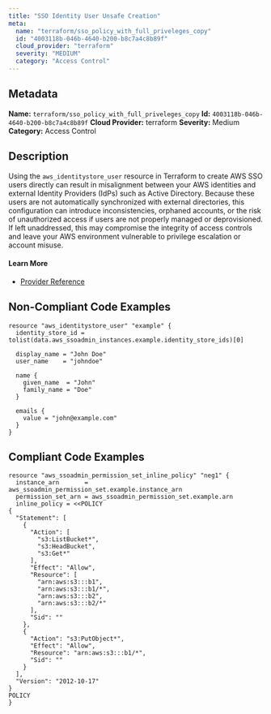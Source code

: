 ```yaml
---
title: "SSO Identity User Unsafe Creation"
meta:
  name: "terraform/sso_policy_with_full_priveleges_copy"
  id: "4003118b-046b-4640-b200-b8c7a4c8b89f"
  cloud_provider: "terraform"
  severity: "MEDIUM"
  category: "Access Control"
---
```

## Metadata
**Name:** `terraform/sso_policy_with_full_priveleges_copy`
**Id:** `4003118b-046b-4640-b200-b8c7a4c8b89f`
**Cloud Provider:** terraform
**Severity:** Medium
**Category:** Access Control
## Description
Using the `aws_identitystore_user` resource in Terraform to create AWS SSO users directly can result in misalignment between your AWS identities and external Identity Providers (IdPs) such as Active Directory. Because these users are not automatically synchronized with external directories, this configuration can introduce inconsistencies, orphaned accounts, or the risk of unauthorized access if users are not properly managed or deprovisioned. If left unaddressed, this may compromise the integrity of access controls and leave your AWS environment vulnerable to privilege escalation or account misuse.

#### Learn More

 - [Provider Reference](https://registry.terraform.io/providers/hashicorp/aws/latest/docs/resources/identitystore_user)

## Non-Compliant Code Examples
```aws
resource "aws_identitystore_user" "example" {
  identity_store_id = tolist(data.aws_ssoadmin_instances.example.identity_store_ids)[0]

  display_name = "John Doe"
  user_name    = "johndoe"

  name {
    given_name  = "John"
    family_name = "Doe"
  }

  emails {
    value = "john@example.com"
  }
}

```

## Compliant Code Examples
```aws
resource "aws_ssoadmin_permission_set_inline_policy" "neg1" {
  instance_arn       = aws_ssoadmin_permission_set.example.instance_arn
  permission_set_arn = aws_ssoadmin_permission_set.example.arn
  inline_policy = <<POLICY
{
  "Statement": [
    {
      "Action": [
        "s3:ListBucket*",
        "s3:HeadBucket",
        "s3:Get*"
      ],
      "Effect": "Allow",
      "Resource": [
        "arn:aws:s3:::b1",
        "arn:aws:s3:::b1/*",
        "arn:aws:s3:::b2",
        "arn:aws:s3:::b2/*"
      ],
      "Sid": ""
    },
    {
      "Action": "s3:PutObject*",
      "Effect": "Allow",
      "Resource": "arn:aws:s3:::b1/*",
      "Sid": ""
    }
  ],
  "Version": "2012-10-17"
}
POLICY
}

```